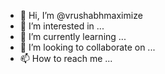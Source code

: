 - 👋 Hi, I’m @vrushabhmaximize
- 👀 I’m interested in ...
- 🌱 I’m currently learning ...
- 💞️ I’m looking to collaborate on ...
- 📫 How to reach me ...

<!---
vrushabhmaximize/vrushabhmaximize is a ✨ special ✨ repository because its `README.md` (this file) appears on your GitHub profile.
You can click the Preview link to take a look at your changes.
--->
